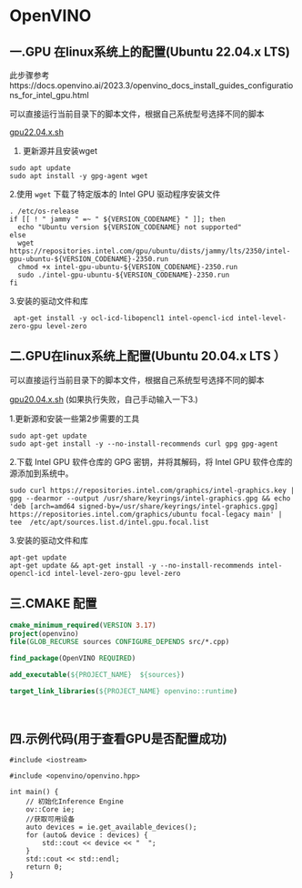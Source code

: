 # OpenVINO

## 一.GPU 在linux系统上的配置(Ubuntu 22.04.x LTS) 

此步骤参考https://docs.openvino.ai/2023.3/openvino_docs_install_guides_configurations_for_intel_gpu.html

可以直接运行当前目录下的脚本文件，根据自己系统型号选择不同的脚本

[gpu22.04.x.sh](gpu22.04.x.sh) 

1. 更新源并且安装wget

```shell
sudo apt update
sudo apt install -y gpg-agent wget
```

2.使用 `wget` 下载了特定版本的 Intel GPU 驱动程序安装文件

```
. /etc/os-release
if [[ ! " jammy " =~ " ${VERSION_CODENAME} " ]]; then
  echo "Ubuntu version ${VERSION_CODENAME} not supported"
else
  wget https://repositories.intel.com/gpu/ubuntu/dists/jammy/lts/2350/intel-gpu-ubuntu-${VERSION_CODENAME}-2350.run
  chmod +x intel-gpu-ubuntu-${VERSION_CODENAME}-2350.run
  sudo ./intel-gpu-ubuntu-${VERSION_CODENAME}-2350.run
fi
```

3.安装的驱动文件和库

```shell
 apt-get install -y ocl-icd-libopencl1 intel-opencl-icd intel-level-zero-gpu level-zero
```

## 二.GPU在linux系统上配置(Ubuntu 20.04.x LTS ）

可以直接运行当前目录下的脚本文件，根据自己系统型号选择不同的脚本

 [gpu20.04.x.sh](gpu20.04.x.sh) (如果执行失败，自己手动输入一下3.)

1.更新源和安装一些第2步需要的工具

```shell
sudo apt-get update
sudo apt-get install -y --no-install-recommends curl gpg gpg-agent 
```

2.下载 Intel GPU 软件仓库的 GPG 密钥，并将其解码，将 Intel GPU 软件仓库的源添加到系统中。

```
sudo curl https://repositories.intel.com/graphics/intel-graphics.key | gpg --dearmor --output /usr/share/keyrings/intel-graphics.gpg && echo 'deb [arch=amd64 signed-by=/usr/share/keyrings/intel-graphics.gpg] https://repositories.intel.com/graphics/ubuntu focal-legacy main' | tee  /etc/apt/sources.list.d/intel.gpu.focal.list 
```

3.安装的驱动文件和库

```shell
apt-get update
apt-get update && apt-get install -y --no-install-recommends intel-opencl-icd intel-level-zero-gpu level-zero
```



## 三.CMAKE 配置

```cmake
cmake_minimum_required(VERSION 3.17)
project(openvino)
file(GLOB_RECURSE sources CONFIGURE_DEPENDS src/*.cpp)

find_package(OpenVINO REQUIRED)

add_executable(${PROJECT_NAME}  ${sources})

target_link_libraries(${PROJECT_NAME} openvino::runtime)
                                    
                          
```

## 四.示例代码(用于查看GPU是否配置成功)

```
#include <iostream>

#include <openvino/openvino.hpp>

int main() {
    // 初始化Inference Engine
    ov::Core ie;
    //获取可用设备
    auto devices = ie.get_available_devices();
    for (auto& device : devices) {
        std::cout << device << "  ";
    }
    std::cout << std::endl;
    return 0;
}
```

